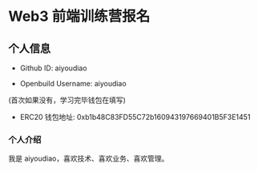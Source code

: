 # Web3 前端训练营报名

## 个人信息

* Github ID: aiyoudiao

* Openbuild Username: aiyoudiao

(首次如果没有，学习完毕钱包在填写)

* ERC20 钱包地址: 0xb1b48C83FD55C72b160943197669401B5F3E1451

### 个人介绍

我是 aiyoudiao，喜欢技术、喜欢业务、喜欢管理。

